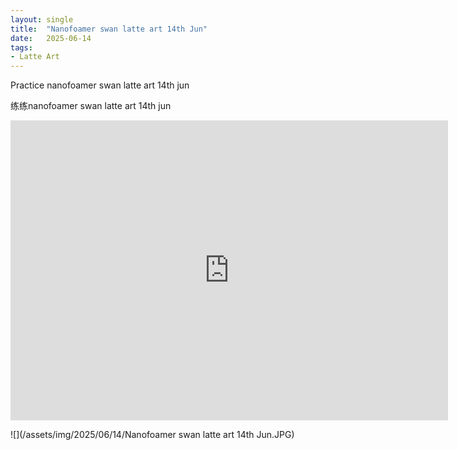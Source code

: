 ```yaml
---
layout: single
title:  "Nanofoamer swan latte art 14th Jun"
date:   2025-06-14
tags:
- Latte Art
---
```


Practice nanofoamer swan latte art 14th jun

练练nanofoamer swan latte art 14th jun

<div class="embed-container">
  <iframe
      src="https://www.youtube.com/embed/fJLppKpE18M"
      width="700"
      height="480"
      frameborder="0"
      allowfullscreen="true">
  </iframe>
</div>

![](/assets/img/2025/06/14/Nanofoamer swan latte art 14th Jun.JPG)
